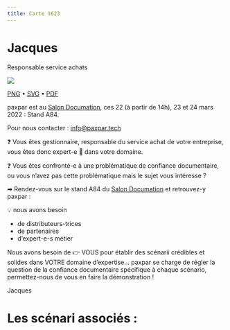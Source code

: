 ```yaml
---
title: Carte 1623
---
```


# Jacques


Responsable 
service achats


![](https://media.paxpar.tech/ludi/card_1623_recto.png)

[PNG](https://media.paxpar.tech/ludi/card_1623_recto.png) • [SVG](https://media.paxpar.tech/ludi/card_1623_recto.svg) • [PDF](https://media.paxpar.tech/ludi/card_1623_recto.pdf)

paxpar est au [Salon Documation](https://www.documation.fr/info_societe/527/paxpartech.html), ces 22 (à partir de 14h), 23 et 24 mars 2022 : Stand A84.

Pour nous contacter : info@paxpar.tech

❓ Vous êtes gestionnaire, responsable du service achat de votre entreprise, vous êtes donc expert-e 👏 dans votre domaine. 

❓ Vous êtes confronté-e à une problématique de confiance documentaire, ou vous n’avez pas cette problématique mais le sujet vous intéresse ? 

➡ Rendez-vous sur le stand A84 du [Salon Documation](https://www.documation.fr/info_societe/527/paxpartech.html) et retrouvez-y paxpar :

💡 nous avons besoin
  - de distributeurs-trices
  - de partenaires
  - d’expert-e-s métier


Nous avons besoin de 👉 VOUS pour établir des scénarii crédibles et solides dans VOTRE domaine d’expertise… paxpar se charge de régler la question de la confiance documentaire spécifique à chaque scénario, permettez-nous de vous en faire la démonstration !

Jacques

# Les scénari associés :
   


